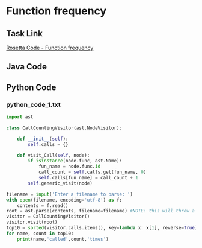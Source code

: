 # Function frequency

## Task Link
[Rosetta Code - Function frequency](https://rosettacode.org/wiki/Function_frequency)

## Java Code
## Python Code
### python_code_1.txt
```python
import ast

class CallCountingVisitor(ast.NodeVisitor):

    def __init__(self):
        self.calls = {}

    def visit_Call(self, node):
        if isinstance(node.func, ast.Name):
            fun_name = node.func.id
            call_count = self.calls.get(fun_name, 0)
            self.calls[fun_name] = call_count + 1
        self.generic_visit(node)

filename = input('Enter a filename to parse: ')
with open(filename, encoding='utf-8') as f:
    contents = f.read()
root = ast.parse(contents, filename=filename) #NOTE: this will throw a SyntaxError if the file isn't valid Python code
visitor = CallCountingVisitor()
visitor.visit(root)
top10 = sorted(visitor.calls.items(), key=lambda x: x[1], reverse=True)[:10]
for name, count in top10:
    print(name,'called',count,'times')

```

